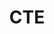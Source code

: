 ---
toc: true
comments: false
layout: post
title: CTE
description: APCSP is a CTE class. What does that mean? How does this class benefit you in the future?
image: 
permalink: /techtalk/cte
categories: []
type: human
week: 9
---